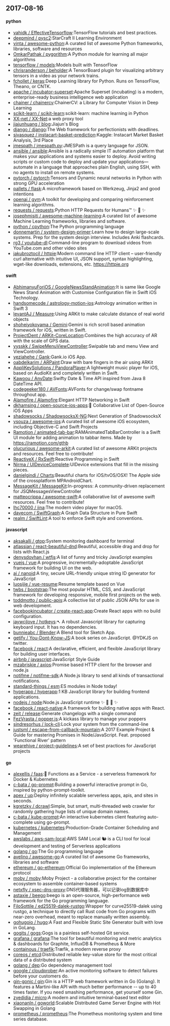 ## 2017-08-16

#### python
* [vahidk / EffectiveTensorflow](https://github.com/vahidk/EffectiveTensorflow):TensorFlow tutorials and best practices.
* [deepmind / pysc2](https://github.com/deepmind/pysc2):StarCraft II Learning Environment
* [vinta / awesome-python](https://github.com/vinta/awesome-python):A curated list of awesome Python frameworks, libraries, software and resources
* [OmkarPathak / pygorithm](https://github.com/OmkarPathak/pygorithm):A Python module for learning all major algorithms
* [tensorflow / models](https://github.com/tensorflow/models):Models built with TensorFlow
* [chrisranderson / beholder](https://github.com/chrisranderson/beholder):A TensorBoard plugin for visualizing arbitrary tensors in a video as your network trains.
* [fchollet / keras](https://github.com/fchollet/keras):Deep Learning library for Python. Runs on TensorFlow, Theano, or CNTK.
* [apache / incubator-superset](https://github.com/apache/incubator-superset):Apache Superset (incubating) is a modern, enterprise-ready business intelligence web application
* [chainer / chainercv](https://github.com/chainer/chainercv):ChainerCV: a Library for Computer Vision in Deep Learning
* [scikit-learn / scikit-learn](https://github.com/scikit-learn/scikit-learn):scikit-learn: machine learning in Python
* [XX-net / XX-Net](https://github.com/XX-net/XX-Net):a web proxy tool
* [jiajunhuang / blog](https://github.com/jiajunhuang/blog):Jiajun's Blog
* [django / django](https://github.com/django/django):The Web framework for perfectionists with deadlines.
* [sjvasquez / instacart-basket-prediction](https://github.com/sjvasquez/instacart-basket-prediction):Kaggle: Instacart Market Basket Analysis, 3rd Place
* [jmespath / jmespath.py](https://github.com/jmespath/jmespath.py):JMESPath is a query language for JSON.
* [ansible / ansible](https://github.com/ansible/ansible):Ansible is a radically simple IT automation platform that makes your applications and systems easier to deploy. Avoid writing scripts or custom code to deploy and update your applications— automate in a language that approaches plain English, using SSH, with no agents to install on remote systems.
* [pytorch / pytorch](https://github.com/pytorch/pytorch):Tensors and Dynamic neural networks in Python with strong GPU acceleration
* [pallets / flask](https://github.com/pallets/flask):A microframework based on Werkzeug, Jinja2 and good intentions
* [openai / gym](https://github.com/openai/gym):A toolkit for developing and comparing reinforcement learning algorithms.
* [requests / requests](https://github.com/requests/requests):Python HTTP Requests for Humans™ ✨ 🍰 ✨
* [josephmisiti / awesome-machine-learning](https://github.com/josephmisiti/awesome-machine-learning):A curated list of awesome Machine Learning frameworks, libraries and software.
* [python / cpython](https://github.com/python/cpython):The Python programming language
* [donnemartin / system-design-primer](https://github.com/donnemartin/system-design-primer):Learn how to design large-scale systems. Prep for the system design interview. Includes Anki flashcards.
* [rg3 / youtube-dl](https://github.com/rg3/youtube-dl):Command-line program to download videos from YouTube.com and other video sites
* [jakubroztocil / httpie](https://github.com/jakubroztocil/httpie):Modern command line HTTP client – user-friendly curl alternative with intuitive UI, JSON support, syntax highlighting, wget-like downloads, extensions, etc. https://httpie.org

#### swift
* [AbhimanyuForiOS / GoogleNewsStandAnimation](https://github.com/AbhimanyuForiOS/GoogleNewsStandAnimation):It is same like Google News Stand Animation with Customise Configuration file in Swift iOS Technology.
* [handsomecode / astrology-motion-ios](https://github.com/handsomecode/astrology-motion-ios):Astrology animation written in Swift 3
* [levantAJ / Measure](https://github.com/levantAJ/Measure):Using ARKit to make calculate distance of real world objects
* [shoheiyokoyama / Gemini](https://github.com/shoheiyokoyama/Gemini):Gemini is rich scroll based animation framework for iOS, written in Swift.
* [ProjectDent / ARKit-CoreLocation](https://github.com/ProjectDent/ARKit-CoreLocation):Combines the high accuracy of AR with the scale of GPS data.
* [yysskk / SwipeMenuViewController](https://github.com/yysskk/SwipeMenuViewController):Swipable tab and menu View and ViewController.
* [yeziahehe / Gank](https://github.com/yeziahehe/Gank):Gank.io iOS App.
* [oabdelkarim / ARPaint](https://github.com/oabdelkarim/ARPaint):Draw with bare fingers in the air using ARKit
* [AppliKeySolutions / PandoraPlayer](https://github.com/AppliKeySolutions/PandoraPlayer):A lightweight music player for iOS, based on AudioKit and completely written in Swift.
* [Kawoou / AnyDate](https://github.com/Kawoou/AnyDate):Swifty Date & Time API inspired from Java 8 DateTime API.
* [codegeeker180 / AVFonts](https://github.com/codegeeker180/AVFonts):AVFonts for change/swap fontname throughout app.
* [Alamofire / Alamofire](https://github.com/Alamofire/Alamofire):Elegant HTTP Networking in Swift
* [dkhamsing / open-source-ios-apps](https://github.com/dkhamsing/open-source-ios-apps):📱 Collaborative List of Open-Source iOS Apps
* [shadowsocks / ShadowsocksX-NG](https://github.com/shadowsocks/ShadowsocksX-NG):Next Generation of ShadowsocksX
* [vsouza / awesome-ios](https://github.com/vsouza/awesome-ios):A curated list of awesome iOS ecosystem, including Objective-C and Swift Projects
* [Ramotion / animated-tab-bar](https://github.com/Ramotion/animated-tab-bar):RAMAnimatedTabBarController is a Swift UI module for adding animation to tabbar items. Made by https://ramotion.com/gthb
* [olucurious / awesome-arkit](https://github.com/olucurious/awesome-arkit):A curated list of awesome ARKit projects and resources. Feel free to contribute!
* [ReactiveX / RxSwift](https://github.com/ReactiveX/RxSwift):Reactive Programming in Swift
* [Nirma / UIDeviceComplete](https://github.com/Nirma/UIDeviceComplete):UIDevice extensions that fill in the missing pieces.
* [danielgindi / Charts](https://github.com/danielgindi/Charts):Beautiful charts for iOS/tvOS/OSX! The Apple side of the crossplatform MPAndroidChart.
* [MessageKit / MessageKit](https://github.com/MessageKit/MessageKit):In-progress: A community-driven replacement for JSQMessagesViewController
* [matteocrippa / awesome-swift](https://github.com/matteocrippa/awesome-swift):A collaborative list of awesome swift resources. Feel free to contribute!
* [lhc70000 / iina](https://github.com/lhc70000/iina):The modern video player for macOS.
* [davecom / SwiftGraph](https://github.com/davecom/SwiftGraph):A Graph Data Structure in Pure Swift
* [realm / SwiftLint](https://github.com/realm/SwiftLint):A tool to enforce Swift style and conventions.

#### javascript
* [aksakalli / gtop](https://github.com/aksakalli/gtop):System monitoring dashboard for terminal
* [atlassian / react-beautiful-dnd](https://github.com/atlassian/react-beautiful-dnd):Beautiful, accessible drag and drop for lists with React.js
* [denysdovhan / wtfjs](https://github.com/denysdovhan/wtfjs):A list of funny and tricky JavaScript examples
* [vuejs / vue](https://github.com/vuejs/vue):A progressive, incrementally-adoptable JavaScript framework for building UI on the web.
* [ai / nanoid](https://github.com/ai/nanoid):A tiny, secure URL-friendly unique string ID generator for JavaScript
* [luosijie / vue-resume](https://github.com/luosijie/vue-resume):Resume template based on Vue
* [twbs / bootstrap](https://github.com/twbs/bootstrap):The most popular HTML, CSS, and JavaScript framework for developing responsive, mobile first projects on the web.
* [toddmotto / public-apis](https://github.com/toddmotto/public-apis):A collective list of public JSON APIs for use in web development.
* [facebookincubator / create-react-app](https://github.com/facebookincubator/create-react-app):Create React apps with no build configuration.
* [jaywcjlove / hotkeys](https://github.com/jaywcjlove/hotkeys):➷ A robust Javascript library for capturing keyboard input. It has no dependencies.
* [bunnieabc / Blender](https://github.com/bunnieabc/Blender):A Blend tool for Sketch App.
* [getify / You-Dont-Know-JS](https://github.com/getify/You-Dont-Know-JS):A book series on JavaScript. @YDKJS on twitter.
* [facebook / react](https://github.com/facebook/react):A declarative, efficient, and flexible JavaScript library for building user interfaces.
* [airbnb / javascript](https://github.com/airbnb/javascript):JavaScript Style Guide
* [mzabriskie / axios](https://github.com/mzabriskie/axios):Promise based HTTP client for the browser and node.js
* [notifme / notifme-sdk](https://github.com/notifme/notifme-sdk):A Node.js library to send all kinds of transactional notifications.
* [standard-things / esm](https://github.com/standard-things/esm):ES modules in Node today!
* [hyperapp / hyperapp](https://github.com/hyperapp/hyperapp):1 KB JavaScript library for building frontend applications.
* [nodejs / node](https://github.com/nodejs/node):Node.js JavaScript runtime ✨ 🐢 🚀 ✨
* [facebook / react-native](https://github.com/facebook/react-native):A framework for building native apps with React.
* [zeit / release](https://github.com/zeit/release):Generate changelogs with a single command
* [FezVrasta / popper.js](https://github.com/FezVrasta/popper.js):A kickass library to manage your poppers
* [sindresorhus / lock-cli](https://github.com/sindresorhus/lock-cli):Lock your system from the command-line
* [justsml / escape-from-callback-mountain](https://github.com/justsml/escape-from-callback-mountain):A 2017 Example Project & Guide for mastering Promises in Node/JavaScript. Feat. proposed 'Functional River' pattern
* [wearehive / project-guidelines](https://github.com/wearehive/project-guidelines):A set of best practices for JavaScript projects

#### go
* [alexellis / faas](https://github.com/alexellis/faas):🐳 Functions as a Service - a serverless framework for Docker & Kubernetes
* [c-bata / go-prompt](https://github.com/c-bata/go-prompt):Building a powerful interactive prompt in Go, inspired by python-prompt-toolkit.
* [apex / up](https://github.com/apex/up):Deploy infinitely scalable serverless apps, apis, and sites in seconds.
* [kgretzky / dcrawl](https://github.com/kgretzky/dcrawl):Simple, but smart, multi-threaded web crawler for randomly gathering huge lists of unique domain names.
* [c-bata / kube-prompt](https://github.com/c-bata/kube-prompt):An interactive kubernetes client featuring auto-complete using go-prompt.
* [kubernetes / kubernetes](https://github.com/kubernetes/kubernetes):Production-Grade Container Scheduling and Management
* [awslabs / aws-sam-local](https://github.com/awslabs/aws-sam-local):AWS SAM Local 🐿 is a CLI tool for local development and testing of Serverless applications
* [golang / go](https://github.com/golang/go):The Go programming language
* [avelino / awesome-go](https://github.com/avelino/awesome-go):A curated list of awesome Go frameworks, libraries and software
* [ethereum / go-ethereum](https://github.com/ethereum/go-ethereum):Official Go implementation of the Ethereum protocol
* [moby / moby](https://github.com/moby/moby):Moby Project - a collaborative project for the container ecosystem to assemble container-based systems
* [netxfly / xsec-dns-proxy](https://github.com/netxfly/xsec-dns-proxy):DNS代理服务器，可以记录log到数据库中
* [astaxie / beego](https://github.com/astaxie/beego):beego is an open-source, high-performance web framework for the Go programming language.
* [FiloSottile / ed25519-dalek-rustgo](https://github.com/FiloSottile/ed25519-dalek-rustgo):Wrapper for curve25519-dalek using rustgo, a technique to directly call Rust code from Go programs with near-zero overhead, meant to replace manually written assembly.
* [gohugoio / hugo](https://github.com/gohugoio/hugo):A Fast and Flexible Static Site Generator built with love in GoLang.
* [gogits / gogs](https://github.com/gogits/gogs):Gogs is a painless self-hosted Git service.
* [grafana / grafana](https://github.com/grafana/grafana):The tool for beautiful monitoring and metric analytics & dashboards for Graphite, InfluxDB & Prometheus & More
* [containous / traefik](https://github.com/containous/traefik):Træfik, a modern reverse proxy
* [coreos / etcd](https://github.com/coreos/etcd):Distributed reliable key-value store for the most critical data of a distributed system
* [golang / dep](https://github.com/golang/dep):Go dependency management tool
* [google / cloudprober](https://github.com/google/cloudprober):An active monitoring software to detect failures before your customers do.
* [gin-gonic / gin](https://github.com/gin-gonic/gin):Gin is a HTTP web framework written in Go (Golang). It features a Martini-like API with much better performance -- up to 40 times faster. If you need smashing performance, get yourself some Gin.
* [zyedidia / micro](https://github.com/zyedidia/micro):A modern and intuitive terminal-based text editor
* [xiaonanln / goworld](https://github.com/xiaonanln/goworld):Scalable Distributed Game Server Engine with Hot Swapping in Golang
* [prometheus / prometheus](https://github.com/prometheus/prometheus):The Prometheus monitoring system and time series database.
